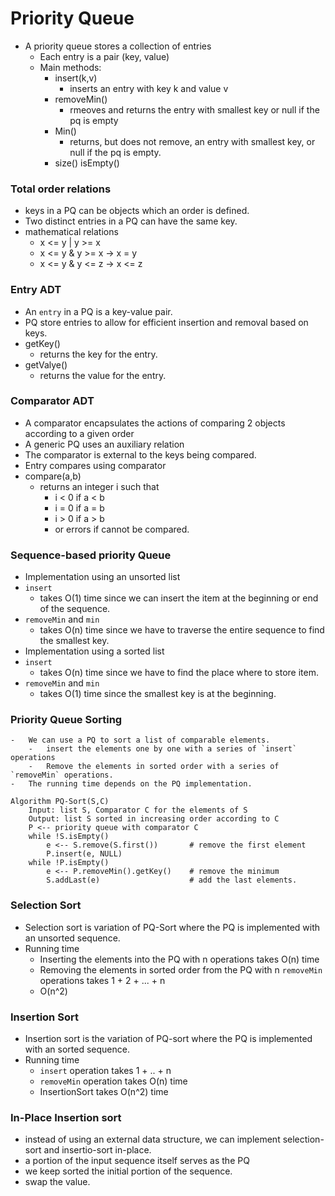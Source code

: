 # Priority Queue

-	A priority queue stores a collection of entries
	-	Each entry is a pair (key, value)
	-	Main methods:
		-	insert(k,v)
			-	inserts an entry with key k and value v
		-	removeMin()
			-	rmeoves and returns the entry with smallest key
			or null if the pq is empty
		-	Min()
			-	returns, but does not remove, an entry with 
			smallest key, or null if the pq is empty.
		-	size() isEmpty()
	
### Total order relations
-	keys in a PQ can be objects which an order is defined.
-	Two distinct entries in a PQ can have the same key.
-	mathematical relations
	-	x <= y | y >= x
	-	x <= y & y >= x -> x = y
	-	x <= y & y <= z -> x <= z

### Entry ADT
-	An `entry` in a PQ is a key-value pair.
-	PQ store entries to allow for efficient insertion and removal
based on keys.
-	getKey()
	-	returns the key for the entry.
-	getValye()
	-	returns the value for the entry.
### Comparator ADT
-	A comparator encapsulates the actions of comparing 2 
objects according to a given order
-	A generic PQ uses an auxiliary relation
-	The comparator is external to the keys being compared.
-	Entry compares using comparator
-	compare(a,b)
	-	returns an integer i such that
		-	i < 0 if a < b
		-	i = 0 if a = b
		-	i > 0 if a > b
		- or errors if cannot be compared.
### Sequence-based priority Queue
-	Implementation using an unsorted list
-	`insert`
	-	takes O(1) time since we can insert the item 
	at the beginning or end of the sequence.
-	`removeMin` and `min` 
	-	takes O(n) time since we have to traverse the entire
	sequence to find the smallest key.
-	Implementation using a sorted list
-	`insert`
	-	takes O(n) time since we have to find the place where to store item.
-	`removeMin` and `min`
	-	takes O(1) time since the smallest key is at the beginning.
### Priority Queue Sorting
	-	We can use a PQ to sort a list of comparable elements.
		-	insert the elements one by one with a series of `insert` operations
		-	Remove the elements in sorted order with a series of `removeMin` operations.
	-	The running time depends on the PQ implementation. 
```
Algorithm PQ-Sort(S,C)
	Input: list S, Comparator C for the elements of S
	Output: list S sorted in increasing order according to C
	P <-- priority queue with comparator C
	while !S.isEmpty()
		e <-- S.remove(S.first())		# remove the first element
		P.insert(e, NULL)				
	while !P.isEmpty()
		e <-- P.removeMin().getKey()	# remove the minimum 
		S.addLast(e)					# add the last elements.
```

### Selection Sort
-	Selection sort is variation of PQ-Sort where the PQ is implemented with an unsorted sequence.
-	Running time
	-	Inserting the elements into the PQ with n operations takes O(n) time
	-	Removing the elements in sorted order from the PQ with n `removeMin` operations takes
	1 + 2 + ... + n
	-	O(n^2)
### Insertion Sort
-	Insertion sort is the variation of PQ-sort where 
the PQ is implemented with an sorted sequence.
-	Running time
	-	`insert` operation takes 1 + .. + n
	-	`removeMin` operation takes O(n) time
	-	InsertionSort takes O(n^2) time
### In-Place Insertion sort
-	instead of using an external data structure,
we can implement selection-sort and insertio-sort in-place.
-	a portion of the input sequence itself serves as the PQ
-	we keep sorted the initial portion of the sequence.
-	swap the value.


































































